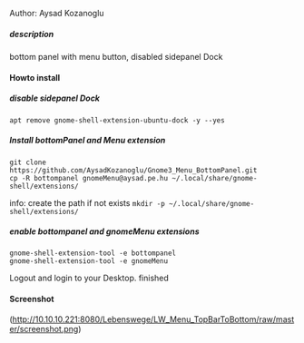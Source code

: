 Author: Aysad Kozanoglu

##### description
bottom panel with menu button, disabled sidepanel Dock 

#### Howto install


##### disable sidepanel Dock
```
apt remove gnome-shell-extension-ubuntu-dock -y --yes
```

##### Install bottomPanel and Menu extension
```
git clone https://github.com/AysadKozanoglu/Gnome3_Menu_BottomPanel.git
cp -R bottompanel gnomeMenu@aysad.pe.hu ~/.local/share/gnome-shell/extensions/ 
```
info: create the path if not exists ``` mkdir -p ~/.local/share/gnome-shell/extensions/ ```

##### enable bottompanel and gnomeMenu  extensions
```
gnome-shell-extension-tool -e bottompanel
gnome-shell-extension-tool -e gnomeMenu
```

Logout and login to your Desktop. finished

#### Screenshot
(http://10.10.10.221:8080/Lebenswege/LW_Menu_TopBarToBottom/raw/master/screenshot.png)
